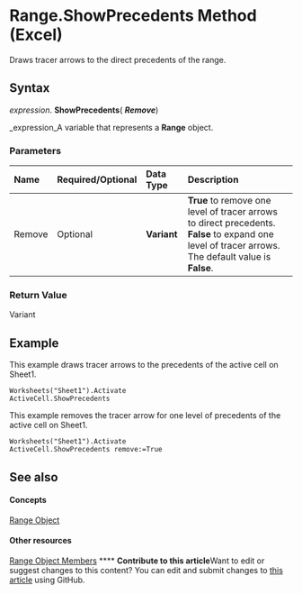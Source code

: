 
# Range.ShowPrecedents Method (Excel)

Draws tracer arrows to the direct precedents of the range.


## Syntax

 _expression_. **ShowPrecedents**( **_Remove_**)

 _expression_A variable that represents a  **Range** object.


### Parameters



|**Name**|**Required/Optional**|**Data Type**|**Description**|
|:-----|:-----|:-----|:-----|
|Remove|Optional| **Variant**| **True** to remove one level of tracer arrows to direct precedents. **False** to expand one level of tracer arrows. The default value is **False**.|

### Return Value

Variant


## Example

This example draws tracer arrows to the precedents of the active cell on Sheet1.


```
Worksheets("Sheet1").Activate 
ActiveCell.ShowPrecedents
```

This example removes the tracer arrow for one level of precedents of the active cell on Sheet1.




```
Worksheets("Sheet1").Activate 
ActiveCell.ShowPrecedents remove:=True
```


## See also


#### Concepts


 [Range Object](b8207778-0dcc-4570-1234-f130532cc8cd.md)
#### Other resources


 [Range Object Members](4336bf81-1e63-7e44-1792-baf366a027a7.md)
****   **Contribute to this article**Want to edit or suggest changes to this content? You can edit and submit changes to  [this article](https://github.com/jhershey00/VBA_Excel_Test/OpenXMLCon/articles/02b8ca94-d251-a6be-1551-1ba769c3c0fa.md) using GitHub.

